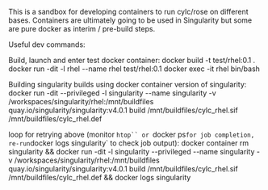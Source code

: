 This is a sandbox for developing containers to run cylc/rose on different bases. Containers are ultimately going to be used in Singularity but some are pure docker as interim / pre-build steps.

Useful dev commands:

Build, launch and enter test docker container:
docker build -t test/rhel:0.1 .
docker run -dit -l rhel --name rhel test/rhel:0.1
docker exec -it rhel bin/bash


Building singularity builds using docker container version of singularity:
docker run -dit --privileged -l singularity --name singularity -v /workspaces/singularity/rhel:/mnt/buildfiles quay.io/singularity/singularity:v4.0.1 build /mnt/buildfiles/cylc_rhel.sif /mnt/buildfiles/cylc_rhel.def

loop for retrying above (monitor `htop`` or `docker ps` for job completion, re-run `docker logs singularity` to check job output):
docker container rm singularity && docker run -dit -l singularity --privileged --name singularity -v /workspaces/singularity/rhel:/mnt/buildfiles quay.io/singularity/singularity:v4.0.1 build /mnt/buildfiles/cylc_rhel.sif /mnt/buildfiles/cylc_rhel.def && docker logs singularity